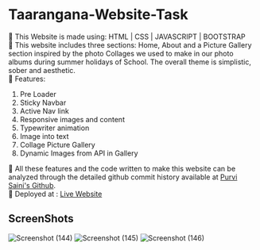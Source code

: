 # Taarangana-Website-Task
📍 This Website is made using: HTML | CSS | JAVASCRIPT | BOOTSTRAP <br> 📍 This website includes three sections: Home, About and a Picture Gallery section inspired by the photo Collages we used to make in our photo albums during summer holidays of School. The overall theme is simplistic, sober and aesthetic.<br>📍 Features: <ol><li>Pre Loader</li> <li>Sticky Navbar</li> <li>Active Nav link</li> <li>Responsive images and content</li> <li>Typewriter animation</li> <li>Image into text</li> <li>Collage Picture Gallery</li><li>Dynamic Images from API in Gallery</li></ol> 📍 All these features and the code written to make this website can be analyzed through the detailed github commit history available at <a href="https://github.com/PurviSaini/Taarangana-Website-Task" target="_blank" rel="noopener noreferrer">Purvi Saini's Github</a>. <br>📍 Deployed at : <a href="https://purvisaini.github.io/Taarangana-Website-Task/" target="_blank" rel="noopener noreferrer">Live Website</a>
## ScreenShots
![Screenshot (144)](https://github.com/PurviSaini/Taarangana-Website-Task/assets/101940722/8725d57b-6da8-4b06-84da-f6cf9410bcc0)
![Screenshot (145)](https://github.com/PurviSaini/Taarangana-Website-Task/assets/101940722/e80a3a03-3f87-4617-9a72-2b4a9dc5d450)
![Screenshot (146)](https://github.com/PurviSaini/Taarangana-Website-Task/assets/101940722/bba13ec7-8c13-471e-86d4-fdd1cd3f6cf1)
